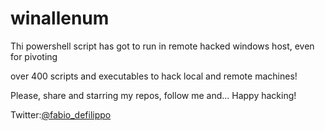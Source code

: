 # winallenum
Thi powershell script has got to run in remote hacked windows host, even for pivoting

over 400 scripts and executables to hack local and remote machines!

Please, share and starring my repos, follow me and... Happy hacking!

Twitter:<a href="https://twitter.com/fabio_defilippo">@fabio_defilippo</a>
